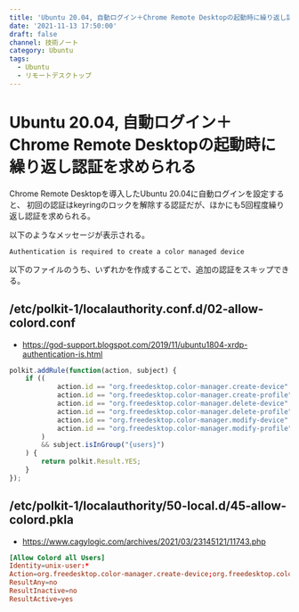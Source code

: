 ```yaml
---
title: 'Ubuntu 20.04, 自動ログイン＋Chrome Remote Desktopの起動時に繰り返し認証を求められる'
date: '2021-11-13 17:50:00'
draft: false
channel: 技術ノート
category: Ubuntu
tags:
  - Ubuntu
  - リモートデスクトップ
---
```

# Ubuntu 20.04, 自動ログイン＋Chrome Remote Desktopの起動時に繰り返し認証を求められる

Chrome Remote Desktopを導入したUbuntu 20.04に自動ログインを設定すると、
初回の認証はkeyringのロックを解除する認証だが、ほかにも5回程度繰り返し認証を求められる。

以下のようなメッセージが表示される。

```shell
Authentication is required to create a color managed device
```

以下のファイルのうち、いずれかを作成することで、追加の認証をスキップできる。

## /etc/polkit-1/localauthority.conf.d/02-allow-colord.conf

- <https://god-support.blogspot.com/2019/11/ubuntu1804-xrdp-authentication-is.html>

```javascript
polkit.addRule(function(action, subject) {
    if ((
            action.id == "org.freedesktop.color-manager.create-device" ||
            action.id == "org.freedesktop.color-manager.create-profile" ||
            action.id == "org.freedesktop.color-manager.delete-device" ||
            action.id == "org.freedesktop.color-manager.delete-profile" ||
            action.id == "org.freedesktop.color-manager.modify-device" ||
            action.id == "org.freedesktop.color-manager.modify-profile"
        )
        && subject.isInGroup("{users}")
    ) {
        return polkit.Result.YES;
    }
});
```

## /etc/polkit-1/localauthority/50-local.d/45-allow-colord.pkla

- <https://www.cagylogic.com/archives/2021/03/23145121/11743.php>

```conf
[Allow Colord all Users]
Identity=unix-user:*
Action=org.freedesktop.color-manager.create-device;org.freedesktop.color-manager.create-profile;org.freedesktop.color-manager.delete-device;org.freedesktop.color-manager.delete-profile;org.freedesktop.color-manager.modify-device;org.freedesktop.color-manager.modify-profile
ResultAny=no
ResultInactive=no
ResultActive=yes
```
